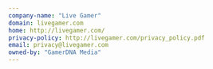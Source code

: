 ```yaml
---
company-name: "Live Gamer"
domain: livegamer.com
home: http://livegamer.com/
privacy-policy: http://livegamer.com/privacy_policy.pdf
email: privacy@livegamer.com
owned-by: "GamerDNA Media"
---
```




